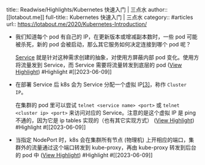 title:: Readwise/Highlights/Kubernetes 快速入门 | 三点水
author:: [[lotabout.me]]
full-title:: Kubernetes 快速入门 | 三点水
category:: #articles
url:: https://lotabout.me/2020/Kubernetes-Introduction/
- 我们知道每个 pod 有自己的 IP，在更新版本或增减副本数时，一些 pod 可能被杀死，新的 pod 会被启动，那么其它服务如何决定连接到哪个 pod 呢？
  
  [Service](https://kubernetes.io/docs/concepts/services-networking/service/) 就是针对这种需求创建的抽象，对使用方屏蔽内部 pod 变化。使用方将流量发到 Service，而 Service 需要将流量转发到底层的 pod ([View Highlight](https://read.readwise.io/read/01h2fdmtm7dcyz2s84nb1833vz)) #Highlight #[[2023-06-09]]
- 在部署 Service 后 k8s 会为 Service 分配一个虚拟 IP[[3]](https://lotabout.me/2020/Kubernetes-Introduction#fn3)，称作 `Cluster IP`。
  
  在集群的 pod 里可以尝试 `telnet <service name> <port>` 或 `telnet <cluster ip> <port>` 来访问对应的 Service。注意的是这个虚拟 IP 是 ping 不通的，因为它是 ip tables 实现的（也有其它实现方式） ([View Highlight](https://read.readwise.io/read/01h2fdnkregpmwpg9zjrrncvk9)) #Highlight #[[2023-06-09]]
- 当指定 NodePort 时，k8s 会在集群所有节点 (物理机) 上开相应的端口，集群外的流量通过这个端口转发到 kube-proxy，再由 kube-proxy 转发到后台的 pod 中 ([View Highlight](https://read.readwise.io/read/01h2fdqb6xfz0cc307pdyqv4xn)) #Highlight #[[2023-06-09]]